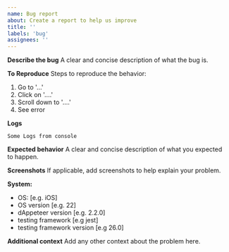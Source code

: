 ```yaml
---
name: Bug report
about: Create a report to help us improve
title: ''
labels: 'bug'
assignees: ''
---
```


**Describe the bug**
A clear and concise description of what the bug is.

**To Reproduce**
Steps to reproduce the behavior:
1. Go to '...'
2. Click on '....'
3. Scroll down to '....'
4. See error

**Logs**
```shell
Some Logs from console
```

**Expected behavior**
A clear and concise description of what you expected to happen.

**Screenshots**
If applicable, add screenshots to help explain your problem.

**System:**
- OS: [e.g. iOS]
- OS version [e.g. 22]
- dAppeteer version [e.g. 2.2.0]
- testing framework [e.g jest]
- testing framework version [e.g 26.0]


**Additional context**
Add any other context about the problem here.

